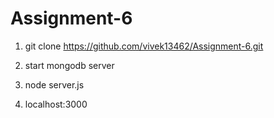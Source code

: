 # Assignment-6

1. git clone https://github.com/vivek13462/Assignment-6.git

2. start mongodb server

3. node server.js

4. localhost:3000
